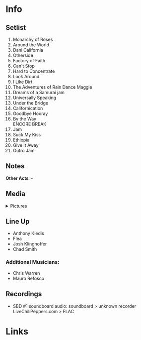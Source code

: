 # Info

## Setlist

1. Monarchy of Roses
2. Around the World
3. Dani California
4. Otherside
5. Factory of Faith
6. Can't Stop
7. Hard to Concentrate
8. Look Around
9. I Like Dirt
10. The Adventures of Rain Dance Maggie
11. Dreams of a Samurai jam
12. Universally Speaking
13. Under the Bridge
14. Californication
15. Goodbye Hooray
16. By the Way
<br> ENCORE BREAK
17. Jam
18. Suck My Kiss
19. Ethiopia
20. Give It Away
21. Outro Jam

## Notes

**Other Acts**: -

## Media 

<details>
  <summary>Pictures</summary>
  <!--<img alt="Setlist" title="Setlist" src="_.jpg" height="200" />
  <img alt="Flyer" title="Flyer" src="_.jpg" height="200" />-->
</details>

## Line Up

* Anthony Kiedis
* Flea
* Josh Klinghoffer
* Chad Smith

### Additional Musicians:

* Chris Warren  
* Mauro Refosco

## Recordings

* SBD #1 soundboard audio: soundboard > unknown recorder LiveChiliPeppers.com > FLAC

# Links